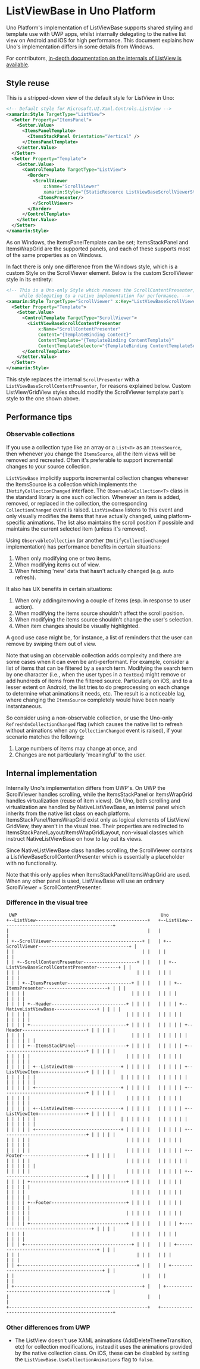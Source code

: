 # ListViewBase in Uno Platform

Uno Platform's implementation of ListViewBase supports shared styling and template use with UWP apps, whilst internally delegating to the native list view on Android and iOS for high performance. This document explains how Uno's implementation differs in some details from Windows.

For contributors, [in-depth documentation on the internals of ListView is available](../uno-development/listviewbase-internals.md).

## Style reuse

This is a stripped-down view of the default style for ListView in Uno:

```xml
<!-- Default style for Microsoft.UI.Xaml.Controls.ListView -->
<xamarin:Style TargetType="ListView">
  <Setter Property="ItemsPanel">
    <Setter.Value>
      <ItemsPanelTemplate>
        <ItemsStackPanel Orientation="Vertical" />
      </ItemsPanelTemplate>
    </Setter.Value>
  </Setter>
  <Setter Property="Template">
    <Setter.Value>
      <ControlTemplate TargetType="ListView">
        <Border>
          <ScrollViewer
              x:Name="ScrollViewer"
              xamarin:Style="{StaticResource ListViewBaseScrollViewerStyle}">
            <ItemsPresenter/>
          </ScrollViewer>
        </Border>
      </ControlTemplate>
    </Setter.Value>
  </Setter>
</xamarin:Style>
```

As on Windows, the ItemsPanelTemplate can be set; ItemsStackPanel and ItemsWrapGrid are the supported panels, and each of these supports most of the same properties as on Windows.

In fact there is only one difference from the Windows style, which is a custom Style on the ScrollViewer element. Below is the custom ScrollViewer style in its entirety:

```xml
<!-- This is a Uno-only Style which removes the ScrollContentPresenter, in order for ListViewBase to use the default Windows style (nearly)
     while delegating to a native implementation for performance. -->
<xamarin:Style TargetType="ScrollViewer" x:Key="ListViewBaseScrollViewerStyle">
  <Setter Property="Template">
    <Setter.Value>
      <ControlTemplate TargetType="ScrollViewer">
        <ListViewBaseScrollContentPresenter
            x:Name="ScrollContentPresenter"
            Content="{TemplateBinding Content}"
            ContentTemplate="{TemplateBinding ContentTemplate}"
            ContentTemplateSelector="{TemplateBinding ContentTemplateSelector}"/>
      </ControlTemplate>
    </Setter.Value>
  </Setter>
</xamarin:Style>
```

This style replaces the internal `ScrollPresenter` with a `ListViewBaseScrollContentPresenter`, for reasons explained below. Custom 
ListView/GridView styles should modify the ScrollViewer template part's style to the one shown above.

## Performance tips

### Observable collections

If you use a collection type like an array or a `List<T>` as an `ItemsSource`, then whenever you change the `ItemsSource`, all the item 
views will be removed and recreated. Often it's preferable to support incremental changes to your source collection.

`ListViewBase` implicitly supports incremental collection changes whenever the ItemsSource is a collection which implements the 
`INotifyCollectionChanged` interface. The `ObservableCollection<T>` class in the standard library is one such collection. Whenever an 
item is added, removed, or replaced in the collection, the corresponding `CollectionChanged` event is raised. `ListViewBase` listens to 
this event and only visually modifies the items that have actually changed, using platform-specific animations. The list also maintains 
the scroll position if possible and maintains the current selected item (unless it's removed).

Using `ObservableCollection` (or another `INotifyCollectionChanged` implementation) has performance benefits in certain situations:

 1. When only modifying one or two items.
 2. When modifying items out of view.
 3. When fetching 'new' data that hasn't actually changed (e.g. auto refresh).

 It also has UX benefits in certain situations:

  1. When only adding/removing a couple of items (esp. in response to user action).
 2. When modifying the items source shouldn't affect the scroll position.
 3. When modifying the items source shouldn't change the user's selection.
 4. When item changes should be visually highlighted.

 A good use case might be, for instance, a list of reminders that the user can remove by swiping them out of view. 

 Note that using an observable collection adds complexity and there are some cases when it can even be anti-performant. For example, 
 consider a list of items that can be filtered by a search term. Modifying the search term by one character (i.e., when the user types in a 
 `TextBox`) might remove or add hundreds of items from the filtered source. Particularly on iOS, and to a lesser extent on Android, the 
 list tries to do preprocessing on each change to determine what animations it needs, etc. The result is a noticeable lag, where changing 
 the `ItemsSource` completely would have been nearly instantaneous.

 So consider using a non-observable collection, or use the Uno-only `RefreshOnCollectionChanged` flag (which causes the native list to 
 refresh without animations when any `CollectionChanged` event is raised), if your scenario matches the following:

 1. Large numbers of items may change at once, and
 2. Changes are not particularly 'meaningful' to the user.

## Internal implementation

Internally Uno's implementation differs from UWP's. On UWP the ScrollViewer handles scrolling, while the ItemsStackPanel or ItemsWrapGrid 
handles virtualization (reuse of item views). On Uno, both scrolling and virtualization are handled by NativeListViewBase, an internal 
panel which inherits from the native list class on each platform. ItemsStackPanel/ItemsWrapGrid exist only as logical elements of ListView/
GridView, they aren't in the visual tree. Their properties are redirected to ItemsStackPanelLayout/ItemsWrapGridLayout, non-visual 
classes which instruct NativeListViewBase on how to lay out its views.

Since NativeListViewBase class handles scrolling, the ScrollViewer contains a ListViewBaseScrollContentPresenter which is essentially a 
placeholder with no functionality.

Note that this only applies when ItemsStackPanel/ItemsWrapGrid are used. When any other panel is used, ListViewBase will use an ordinary 
ScrollViewer + ScrollContentPresenter.

### Difference in the visual tree

```
 UWP                                                      Uno
+--ListView------------------------------------------+   +--ListView------------------------------------------+
|                                                    |   |                                                    |
| +--ScrollViewer----------------------------------+ |   | +--ScrollViewer----------------------------------+ |
| |                                                | |   | |                                                | |
| | +--ScrollContentPresenter--------------------+ | |   | | +--ListViewBaseScrollContentPresenter--------+ | |
| | |                                            | | |   | | |                                            | | |
| | | +--ItemsPresenter------------------------+ | | |   | | | +--ItemsPresenter------------------------+ | | |
| | | |                                        | | | |   | | | |                                        | | | |
| | | | +--Header----------------------------+ | | | |   | | | | +--NativeListViewBase----------------+ | | | |
| | | | |                                    | | | | |   | | | | |                                    | | | | |
| | | | +------------------------------------+ | | | |   | | | | | +--Header------------------------+ | | | | |
| | | |                                        | | | |   | | | | | |                                | | | | | |
| | | | +--ItemsStackPanel-------------------+ | | | |   | | | | | +--------------------------------+ | | | | |
| | | | |                                    | | | | |   | | | | |                                    | | | | |
| | | | | +--ListViewItem------------------+ | | | | |   | | | | | +--ListViewItem------------------+ | | | | |
| | | | | |                                | | | | | |   | | | | | |                                | | | | | |
| | | | | +--------------------------------+ | | | | |   | | | | | +--------------------------------+ | | | | |
| | | | |                                    | | | | |   | | | | |                                    | | | | |
| | | | | +--ListViewItem------------------+ | | | | |   | | | | | +--ListViewItem------------------+ | | | | |
| | | | | |                                | | | | | |   | | | | | |                                | | | | | |
| | | | | +--------------------------------+ | | | | |   | | | | | +--------------------------------+ | | | | |
| | | | |                                    | | | | |   | | | | |                                    | | | | |
| | | | |                                    | | | | |   | | | | | +--Footer------------------------+ | | | | |
| | | | |                                    | | | | |   | | | | | |                                | | | | | |
| | | | |                                    | | | | |   | | | | | +--------------------------------+ | | | | |
| | | | +------------------------------------+ | | | |   | | | | |                                    | | | | |
| | | |                                        | | | |   | | | | |                                    | | | | |
| | | | +--Footer----------------------------+ | | | |   | | | | |                                    | | | | |
| | | | |                                    | | | | |   | | | | |                                    | | | | |
| | | | +------------------------------------+ | | | |   | | | | +------------------------------------+ | | | |
| | | |                                        | | | |   | | | |                                        | | | |
| | | +----------------------------------------+ | | |   | | | +----------------------------------------+ | | |
| | |                                            | | |   | | |                                            | | |
| | +--------------------------------------------+ | |   | | +--------------------------------------------+ | |
| |                                                | |   | |                                                | |
| +------------------------------------------------+ |   | +------------------------------------------------+ |
|                                                    |   |                                                    |
+----------------------------------------------------+   +----------------------------------------------------+
```

### Other differences from UWP
 
 * The ListView doesn't use XAML animations (AddDeleteThemeTransition, etc) for collection modifications, instead it uses the animations provided by the native collection class. On iOS, these can be disabled by setting the `ListViewBase.UseCollectionAnimations` flag to `false`.
